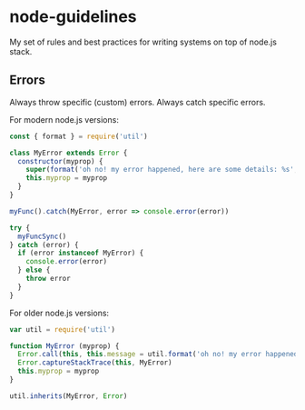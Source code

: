 # node-guidelines
My set of rules and best practices for writing systems on top of node.js stack.

## Errors

Always throw specific (custom) errors. Always catch specific errors.

For modern node.js versions:

```js
const { format } = require('util')

class MyError extends Error {
  constructor(myprop) {
    super(format('oh no! my error happened, here are some details: %s', myprop))
    this.myprop = myprop
  }
}
```

```js
myFunc().catch(MyError, error => console.error(error))

try {
  myFuncSync()
} catch (error) {
  if (error instanceof MyError) {
    console.error(error)
  } else {
    throw error
  }
}
```

For older node.js versions:

```js
var util = require('util')

function MyError (myprop) {
  Error.call(this, this.message = util.format('oh no! my error happened, here are some details: %s', myprop))
  Error.captureStackTrace(this, MyError)
  this.myprop = myprop
}

util.inherits(MyError, Error)
```

